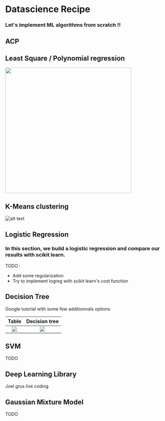 # Datascience Recipe

### Let's implement ML algorithms from scratch !!

## ACP

## Least Square / Polynomial regression
<img src="https://github.com/blhelias/datascience_recipe/blob/master/doc/least_square.png" width="400">

## K-Means clustering

![alt text](https://i.imgur.com/IyhMapm.gif)


## Logistic Regression

### In this section, we build a logistic regression and compare our results with scikit learn.

TODO :
  * Add some regularization
  * Try to implement logreg with scikit learn's cost function
  
## Decision Tree

Google tutorial with some few additionnals options

Table                                                                                         |  Decision tree
:--------------------------------------------------------------------------------------------:|:----------------------------------------------------------------------------------------------------:
![](https://github.com/blhelias/datascience_recipe/blob/master/doc/PlayTennis.jpg)  |  ![](https://github.com/blhelias/datascience_recipe/blob/master/doc/tree.png)


## SVM

TODO

## Deep Learning Library
Joel grus live coding

## Gaussian Mixture Model

TODO

